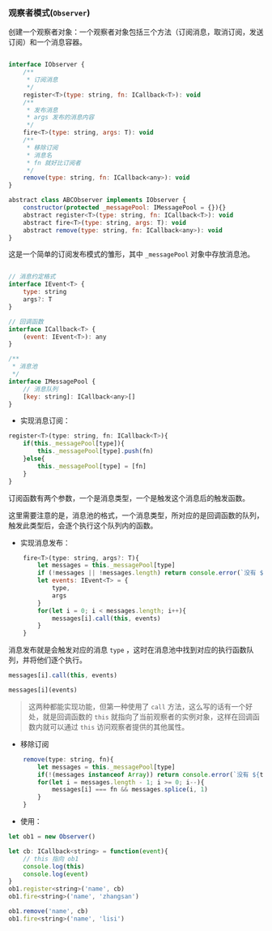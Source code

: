 ### 观察者模式(`Observer`)

创建一个观察者对象：一个观察者对象包括三个方法（订阅消息，取消订阅，发送订阅）和一个消息容器。

```javascript

interface IObserver {
    /**
     * 订阅消息
     */
    register<T>(type: string, fn: ICallback<T>): void
    /**
     * 发布消息
     * args 发布的消息内容
     */
    fire<T>(type: string, args: T): void
    /**
     * 移除订阅
     * 消息名
     * fn 就好比订阅者
     */
    remove(type: string, fn: ICallback<any>): void
}

abstract class ABCObserver implements IObserver {
    constructor(protected _messagePool: IMessagePool = {}){}
    abstract register<T>(type: string, fn: ICallback<T>): void
    abstract fire<T>(type: string, args: T): void
    abstract remove(type: string, fn: ICallback<any>): void
}
```

这是一个简单的订阅发布模式的雏形，其中 `_messagePool` 对象中存放消息池。

```javascript

// 消息约定格式
interface IEvent<T> {
    type: string
    args?: T
}

// 回调函数
interface ICallback<T> {
    (event: IEvent<T>): any 
}

/**
 * 消息池
 */
interface IMessagePool {
    // 消息队列
    [key: string]: ICallback<any>[]
}
```

- 实现消息订阅：

```javascript
register<T>(type: string, fn: ICallback<T>){
    if(this._messagePool[type]){
        this._messagePool[type].push(fn)
    }else{
        this._messagePool[type] = [fn]
    }
}
```

订阅函数有两个参数，一个是消息类型，一个是触发这个消息后的触发函数。

这里需要注意的是，消息池的格式，一个消息类型，所对应的是回调函数的队列，触发此类型后，会逐个执行这个队列内的函数。

- 实现消息发布：

```javascript
    fire<T>(type: string, args?: T){
        let messages = this._messagePool[type]
        if (!messages || !messages.length) return console.error(`没有 ${type} 消息`)
        let events: IEvent<T> = {
            type,
            args
        }
        for(let i = 0; i < messages.length; i++){
            messages[i].call(this, events)
        }
    }
```

消息发布就是会触发对应的消息 `type` ，这时在消息池中找到对应的执行函数队列，并将他们逐个执行。

```javascript
messages[i].call(this, events)

messages[i](events)
```

> 这两种都能实现功能，但第一种使用了 `call` 方法，这么写的话有一个好处，就是回调函数的 `this` 就指向了当前观察者的实例对象，这样在回调函数内就可以通过 `this` 访问观察者提供的其他属性。

- 移除订阅

```javascript
    remove(type: string, fn){
        let messages = this._messagePool[type]
        if(!(messages instanceof Array)) return console.error(`没有 ${type} 消息`)
        for(let i = messages.length - 1; i >= 0; i--){
            messages[i] === fn && messages.splice(i, 1)
        }
    }
```

- 使用：

```javascript
let ob1 = new Observer()

let cb: ICallback<string> = function(event){
    // this 指向 ob1
    console.log(this)
    console.log(event)
}
ob1.register<string>('name', cb)
ob1.fire<string>('name', 'zhangsan')

ob1.remove('name', cb)
ob1.fire<string>('name', 'lisi')
```